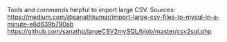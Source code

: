 Tools and commands helpful to import large CSV.
Sources:
https://medium.com/@sanathkumar/import-large-csv-files-to-mysql-in-a-minute-e6d639b790ab
https://github.com/sanathp/largeCSV2mySQL/blob/master/csv2sql.php
